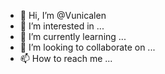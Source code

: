 - 👋 Hi, I’m @Vunicalen
- 👀 I’m interested in ...
- 🌱 I’m currently learning ...
- 💞️ I’m looking to collaborate on ...
- 📫 How to reach me ...

<!---
Vunicalen/Vunicalen is a ✨ special ✨ repository because its `README.md` (this file) appears on your GitHub profile.
You can click the Preview link to take a look at your changes.
--->
